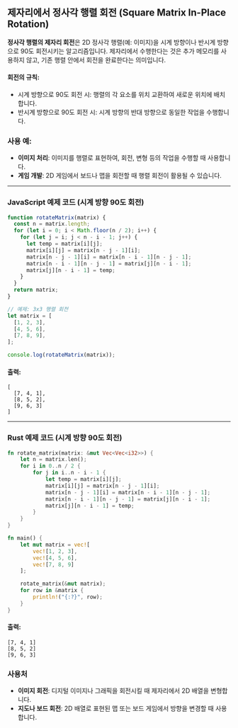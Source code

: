 ## 제자리에서 정사각 행렬 회전 (Square Matrix In-Place Rotation)

**정사각 행렬의 제자리 회전**은 2D 정사각 행렬(예: 이미지)을 시계 방향이나 반시계 방향으로 90도 회전시키는 알고리즘입니다. 제자리에서 수행한다는 것은 추가 메모리를 사용하지 않고, 기존 행렬 안에서 회전을 완료한다는 의미입니다.

#### 회전의 규칙:

- 시계 방향으로 90도 회전 시: 행렬의 각 요소를 위치 교환하여 새로운 위치에 배치합니다.
- 반시계 방향으로 90도 회전 시: 시계 방향의 반대 방향으로 동일한 작업을 수행합니다.

### 사용 예:

- **이미지 처리**: 이미지를 행렬로 표현하여, 회전, 변형 등의 작업을 수행할 때 사용합니다.
- **게임 개발**: 2D 게임에서 보드나 맵을 회전할 때 행렬 회전이 활용될 수 있습니다.

---

### JavaScript 예제 코드 (시계 방향 90도 회전)

```javascript
function rotateMatrix(matrix) {
  const n = matrix.length;
  for (let i = 0; i < Math.floor(n / 2); i++) {
    for (let j = i; j < n - i - 1; j++) {
      let temp = matrix[i][j];
      matrix[i][j] = matrix[n - j - 1][i];
      matrix[n - j - 1][i] = matrix[n - i - 1][n - j - 1];
      matrix[n - i - 1][n - j - 1] = matrix[j][n - i - 1];
      matrix[j][n - i - 1] = temp;
    }
  }
  return matrix;
}

// 예제: 3x3 행렬 회전
let matrix = [
  [1, 2, 3],
  [4, 5, 6],
  [7, 8, 9],
];

console.log(rotateMatrix(matrix));
```

#### 출력:

```
[
  [7, 4, 1],
  [8, 5, 2],
  [9, 6, 3]
]
```

---

### Rust 예제 코드 (시계 방향 90도 회전)

```rust
fn rotate_matrix(matrix: &mut Vec<Vec<i32>>) {
    let n = matrix.len();
    for i in 0..n / 2 {
        for j in i..n - i - 1 {
            let temp = matrix[i][j];
            matrix[i][j] = matrix[n - j - 1][i];
            matrix[n - j - 1][i] = matrix[n - i - 1][n - j - 1];
            matrix[n - i - 1][n - j - 1] = matrix[j][n - i - 1];
            matrix[j][n - i - 1] = temp;
        }
    }
}

fn main() {
    let mut matrix = vec![
        vec![1, 2, 3],
        vec![4, 5, 6],
        vec![7, 8, 9]
    ];

    rotate_matrix(&mut matrix);
    for row in &matrix {
        println!("{:?}", row);
    }
}
```

#### 출력:

```
[7, 4, 1]
[8, 5, 2]
[9, 6, 3]
```

### 사용처

- **이미지 회전**: 디지털 이미지나 그래픽을 회전시킬 때 제자리에서 2D 배열을 변형합니다.
- **지도나 보드 회전**: 2D 배열로 표현된 맵 또는 보드 게임에서 방향을 변경할 때 사용합니다.
